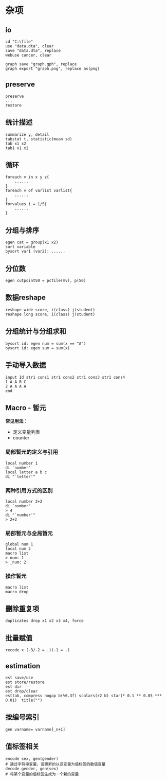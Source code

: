 # 杂项

## io

```
cd "C:\file"
use "data.dta", clear
save "data.dta", replace
webuse cancer, clear

graph save "graph.gph", replace
graph export "graph.png", replace as(png)
```

## preserve

```
preserve
...
restore
```

## 统计描述

```
summarize y, detail
tabstat t, statistic(mean sd)
tab x1 x2
tab1 x1 x2
```

## 循环

```
foreach v in x y z{
    ......
}
foreach v of varlist varlist{
    ......
}
forvalues i = 1/5{
    ......
}
```

## 分组与排序

```
egen cat = group(x1 x2)
sort variable
bysort var1 (var2): ......
```

## 分位数

```
egen cutpoint50 = pctile(mv), p(50)
```

## 数据reshape

```
reshape wide score, i(class) j(student) 
reshape long score, i(class) j(student) 
```

## 分组统计与分组求和

```
bysort id: egen num = sum(x == "A")
bysort id: egen sum = sum(x)
```

## 手动导入数据

```
input Id str1 cons1 str1 cons2 str1 cons3 str1 cons4
1 A A B C
2 A A A A
end
```

## Macro - 暂元

**常见用法：**

* 定义变量列表
* counter

### 局部暂元的定义与引用

```
local number 1
di `number'
local letter a b c
di "`letter'"
```

### 两种引用方式的区别

```
local number 2+2
di `number'
> 4
di "`number'"
> 2+2
```

### 局部暂元与全局暂元

```
global num 1
local num 2
macro list
> num: 1
> _num: 2
```

### 操作暂元

```
macro list
macro drop
```

## 删除重复项

```
duplicates drop x1 x2 x3 x4, force
```

## 批量赋值

```
recode x (-3/-2 = .)(-1 = .)
```

## estimation

```
est save/use
est store/restore
est dir
est drop/clear
esttab, compress nogap b(%6.3f) scalars(r2 N) star(* 0.1 ** 0.05 *** 0.01)  title("")
```

## 按编号索引

```
gen varname= varname[_n+1]
```

## 值标签相关

```
encode sex, gen(gender)
# 通过字符串变量，设置新的以该变量为值标签的数值变量
decode gender, gen(sex)
# 将某个变量的值标签生成为一个新的变量
```


